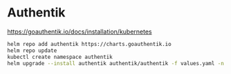 # Authentik

https://goauthentik.io/docs/installation/kubernetes

```bash
helm repo add authentik https://charts.goauthentik.io
helm repo update
kubectl create namespace authentik
helm upgrade --install authentik authentik/authentik -f values.yaml -n authentik
```
